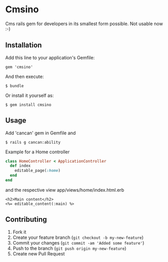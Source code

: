 # Cmsino

Cms rails gem for developers in its smallest form possible. Not usable now :-)

## Installation

Add this line to your application's Gemfile:

    gem 'cmsino'

And then execute:

    $ bundle

Or install it yourself as:

    $ gem install cmsino

## Usage

Add 'cancan' gem in Gemfile and 

    $ rails g cancan:ability

Example for a Home controller

```ruby
class HomeController < ApplicationController
  def index
    editable_page(:home)
  end
end
```

and the respective view app/views/home/index.html.erb

```rails
<h2>Main content</h2>
<%= editable_content(:main) %>
```

## Contributing

1. Fork it
2. Create your feature branch (`git checkout -b my-new-feature`)
3. Commit your changes (`git commit -am 'Added some feature'`)
4. Push to the branch (`git push origin my-new-feature`)
5. Create new Pull Request
